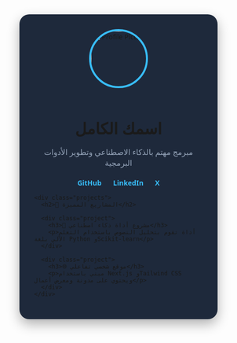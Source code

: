 <!DOCTYPE html>
<html lang="en">
<head>
  <meta charset="UTF-8" />
  <meta name="viewport" content="width=device-width, initial-scale=1.0"/>
  <title>GitHub Profile</title>
  <style>
    * {
      margin: 0;
      padding: 0;
      box-sizing: border-box;
      font-family: 'Segoe UI', sans-serif;
    }

    body {
      background: #0f172a;
      color: #e2e8f0;
      padding: 20px;
    }

    .container {
      max-width: 800px;
      margin: auto;
      background-color: #1e293b;
      padding: 30px;
      border-radius: 20px;
      box-shadow: 0 10px 25px rgba(0, 0, 0, 0.3);
    }

    .profile {
      text-align: center;
    }

    .profile img {
      width: 120px;
      height: 120px;
      border-radius: 50%;
      border: 4px solid #38bdf8;
      margin-bottom: 15px;
    }

    .profile h1 {
      font-size: 2rem;
      margin-bottom: 10px;
    }

    .profile p {
      color: #94a3b8;
      font-size: 1rem;
      margin-bottom: 20px;
    }

    .social-links a {
      margin: 0 10px;
      color: #38bdf8;
      text-decoration: none;
      font-weight: bold;
    }

    .projects {
      margin-top: 30px;
    }

    .projects h2 {
      margin-bottom: 15px;
      color: #f1f5f9;
    }

    .project {
      background-color: #334155;
      padding: 15px;
      border-radius: 10px;
      margin-bottom: 10px;
    }

    .project h3 {
      margin-bottom: 5px;
      color: #facc15;
    }

    .project p {
      color: #cbd5e1;
      font-size: 0.9rem;
    }

    @media (max-width: 600px) {
      .container {
        padding: 20px;
      }

      .profile h1 {
        font-size: 1.5rem;
      }
    }
  </style>
</head>
<body>
  <div class="container">
    <div class="profile">
      <img src="https://avatars.githubusercontent.com/u/000000?v=4" alt="Profile Picture" />
      <h1>اسمك الكامل</h1>
      <p>مبرمج مهتم بالذكاء الاصطناعي وتطوير الأدوات البرمجية</p>
      <div class="social-links">
        <a href="https://github.com/username" target="_blank">GitHub</a>
        <a href="https://linkedin.com/in/username" target="_blank">LinkedIn</a>
        <a href="https://x.com/username" target="_blank">X</a>
      </div>
    </div>

    <div class="projects">
      <h2>📁 المشاريع المميزة</h2>

      <div class="project">
        <h3>🔧 مشروع أداة ذكاء اصطناعي</h3>
        <p>أداة تقوم بتحليل النصوص باستخدام التعلم الآلي بلغة Python وScikit-learn</p>
      </div>

      <div class="project">
        <h3>🌐 موقع شخصي تفاعلي</h3>
        <p>مبني باستخدام Next.js وTailwind CSS ويحتوي على مدونة ومعرض أعمال</p>
      </div>
    </div>
  </div>
</body>
</html>
